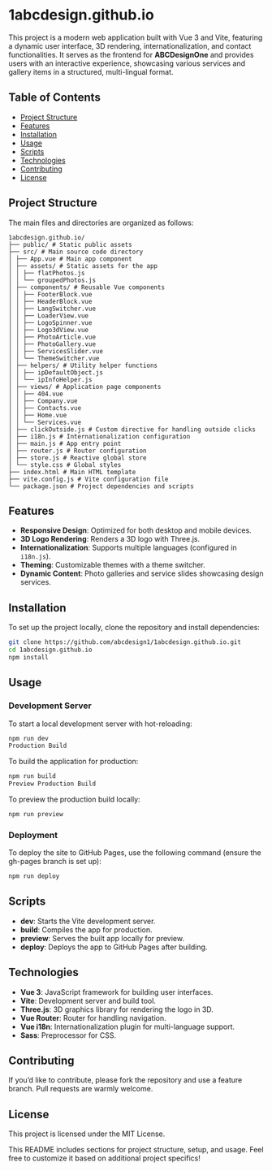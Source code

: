 # 1abcdesign.github.io

This project is a modern web application built with Vue 3 and Vite, featuring a dynamic user interface, 3D rendering, internationalization, and contact functionalities. It serves as the frontend for **ABCDesignOne** and provides users with an interactive experience, showcasing various services and gallery items in a structured, multi-lingual format.

## Table of Contents

- [Project Structure](#project-structure)
- [Features](#features)
- [Installation](#installation)
- [Usage](#usage)
- [Scripts](#scripts)
- [Technologies](#technologies)
- [Contributing](#contributing)
- [License](#license)

## Project Structure

The main files and directories are organized as follows:
```arduino
1abcdesign.github.io/
├── public/ # Static public assets
├── src/ # Main source code directory
│ ├── App.vue # Main app component
│ ├── assets/ # Static assets for the app
│ │ ├── flatPhotos.js
│ │ └── groupedPhotos.js
│ ├── components/ # Reusable Vue components
│ │ ├── FooterBlock.vue
│ │ ├── HeaderBlock.vue
│ │ ├── LangSwitcher.vue
│ │ ├── LoaderView.vue
│ │ ├── LogoSpinner.vue
│ │ ├── Logo3dView.vue
│ │ ├── PhotoArticle.vue
│ │ ├── PhotoGallery.vue
│ │ ├── ServicesSlider.vue
│ │ └── ThemeSwitcher.vue
│ ├── helpers/ # Utility helper functions
│ │ ├── ipDefaultObject.js
│ │ └── ipInfoHelper.js
│ ├── views/ # Application page components
│ │ ├── 404.vue
│ │ ├── Company.vue
│ │ ├── Contacts.vue
│ │ ├── Home.vue
│ │ └── Services.vue
│ ├── clickOutside.js # Custom directive for handling outside clicks
│ ├── i18n.js # Internationalization configuration
│ ├── main.js # App entry point
│ ├── router.js # Router configuration
│ ├── store.js # Reactive global store
│ └── style.css # Global styles
├── index.html # Main HTML template
├── vite.config.js # Vite configuration file
└── package.json # Project dependencies and scripts
```

## Features

- **Responsive Design**: Optimized for both desktop and mobile devices.
- **3D Logo Rendering**: Renders a 3D logo with Three.js.
- **Internationalization**: Supports multiple languages (configured in `i18n.js`).
- **Theming**: Customizable themes with a theme switcher.
- **Dynamic Content**: Photo galleries and service slides showcasing design services.

## Installation

To set up the project locally, clone the repository and install dependencies:

```bash
git clone https://github.com/abcdesign1/1abcdesign.github.io.git
cd 1abcdesign.github.io
npm install
```

## Usage

### Development Server

To start a local development server with hot-reloading:

```bash
npm run dev
Production Build
```

To build the application for production:

```bash
npm run build
Preview Production Build
```

To preview the production build locally:

```bash
npm run preview
```

### Deployment

To deploy the site to GitHub Pages, use the following command (ensure the gh-pages branch is set up):

```bash
npm run deploy
```

## Scripts

- **dev**: Starts the Vite development server.
- **build**: Compiles the app for production.
- **preview**: Serves the built app locally for preview.
- **deploy**: Deploys the app to GitHub Pages after building.

## Technologies

- **Vue 3**: JavaScript framework for building user interfaces.
- **Vite**: Development server and build tool.
- **Three.js**: 3D graphics library for rendering the logo in 3D.
- **Vue Router**: Router for handling navigation.
- **Vue i18n**: Internationalization plugin for multi-language support.
- **Sass**: Preprocessor for CSS.

## Contributing

If you’d like to contribute, please fork the repository and use a feature branch. Pull requests are warmly welcome.

## License

This project is licensed under the MIT License.

This README includes sections for project structure, setup, and usage. Feel free to customize it based on additional project specifics!
